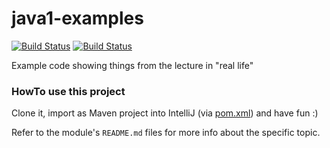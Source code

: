 # java1-examples
[![Build Status](https://github.com/jonashackt/java2-examples/workflows/java2-examples/badge.svg)](https://github.com/jonashackt/java2-examples/actions)
[![Build Status](https://travis-ci.org/jonashackt/java2-examples.svg?branch=master)](https://travis-ci.org/jonashackt/java2-examples)

Example code showing things from the lecture in "real life"


### HowTo use this project

Clone it, import as Maven project into IntelliJ (via [pom.xml](pom.xml)) and have fun :)

Refer to the module's `README.md` files for more info about the specific topic.